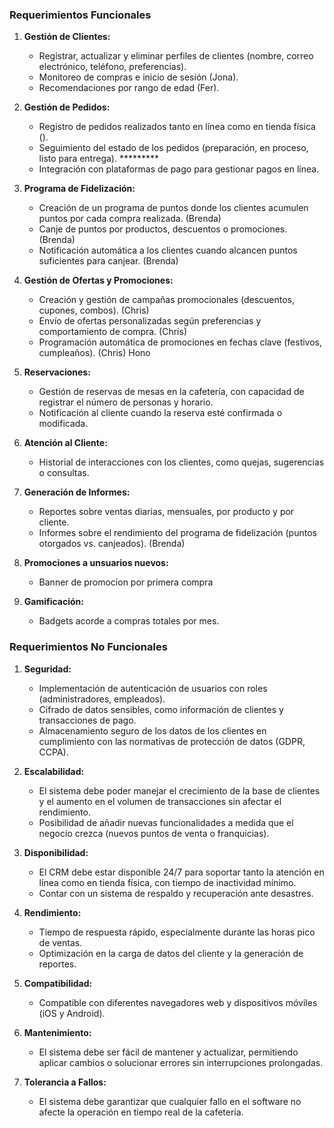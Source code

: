 ### Requerimientos Funcionales
1. **Gestión de Clientes:**
   - Registrar, actualizar y eliminar perfiles de clientes (nombre, correo electrónico, teléfono, preferencias).
   - Monitoreo de compras e inicio de sesión (Jona).
   - Recomendaciones por rango de edad (Fer).
   
2. **Gestión de Pedidos:**
   - Registro de pedidos realizados tanto en línea como en tienda física ().
   - Seguimiento del estado de los pedidos (preparación, en proceso, listo para entrega). *********
   - Integración con plataformas de pago para gestionar pagos en línea.
   
3. **Programa de Fidelización:**
   - Creación de un programa de puntos donde los clientes acumulen puntos por cada compra realizada. (Brenda)
   - Canje de puntos por productos, descuentos o promociones. (Brenda)
   - Notificación automática a los clientes cuando alcancen puntos suficientes para canjear. (Brenda)

4. **Gestión de Ofertas y Promociones:**
   - Creación y gestión de campañas promocionales (descuentos, cupones, combos). (Chris)
   - Envío de ofertas personalizadas según preferencias y comportamiento de compra. (Chris)
   - Programación automática de promociones en fechas clave (festivos, cumpleaños). (Chris) Hono

5. **Reservaciones:**
   - Gestión de reservas de mesas en la cafetería, con capacidad de registrar el número de personas y horario.
   - Notificación al cliente cuando la reserva esté confirmada o modificada.

6. **Atención al Cliente:**
   - Historial de interacciones con los clientes, como quejas, sugerencias o consultas.
   
7. **Generación de Informes:**
   - Reportes sobre ventas diarias, mensuales, por producto y por cliente.
   - Informes sobre el rendimiento del programa de fidelización (puntos otorgados vs. canjeados). (Brenda)

8. **Promociones a unsuarios nuevos:**
   - Banner de promocion por primera compra

9. **Gamificación:**
   - Badgets acorde a compras totales por mes.


### Requerimientos No Funcionales
1. **Seguridad:**
   - Implementación de autenticación de usuarios con roles (administradores, empleados).
   - Cifrado de datos sensibles, como información de clientes y transacciones de pago.
   - Almacenamiento seguro de los datos de los clientes en cumplimiento con las normativas de protección de datos (GDPR, CCPA).

2. **Escalabilidad:**
   - El sistema debe poder manejar el crecimiento de la base de clientes y el aumento en el volumen de transacciones sin afectar el rendimiento.
   - Posibilidad de añadir nuevas funcionalidades a medida que el negocio crezca (nuevos puntos de venta o franquicias).

3. **Disponibilidad:**
   - El CRM debe estar disponible 24/7 para soportar tanto la atención en línea como en tienda física, con tiempo de inactividad mínimo.
   - Contar con un sistema de respaldo y recuperación ante desastres.

4. **Rendimiento:**
   - Tiempo de respuesta rápido, especialmente durante las horas pico de ventas.
   - Optimización en la carga de datos del cliente y la generación de reportes.

5. **Compatibilidad:**
   - Compatible con diferentes navegadores web y dispositivos móviles (iOS y Android).

6. **Mantenimiento:**
   - El sistema debe ser fácil de mantener y actualizar, permitiendo aplicar cambios o solucionar errores sin interrupciones prolongadas.

7. **Tolerancia a Fallos:**
   - El sistema debe garantizar que cualquier fallo en el software no afecte la operación en tiempo real de la cafetería.
